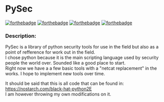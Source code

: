 # PySec  
[![forthebadge](https://forthebadge.com/images/badges/made-with-python.svg)](https://forthebadge.com)  [![forthebadge](https://forthebadge.com/images/badges/open-source.svg)](https://forthebadge.com)  [![forthebadge](https://forthebadge.com/images/badges/powered-by-black-magic.svg)](https://forthebadge.com)  [![forthebadge](https://forthebadge.com/images/badges/contains-tasty-spaghetti-code.svg)](https://forthebadge.com)  
### Description:  
PySec is a library of python security tools for use in the field but also as a point of refference for work out in the field.  
I chose python because it is the main scripting language used by security people the world over. Sounded like a good place to start.  
Right now we have a a few basic tools with a "netcat replacement" in the works.  I hope to implement new tools over time.  

It should be said that this is all code that can be found in: https://nostarch.com/black-hat-python2E   
I am however throwing my own modifications on it.  

